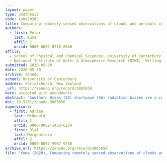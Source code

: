```yaml
---
layout: paper
type: phdthesis
code: kuma2020c
title: Comparing remotely sensed observations of clouds and aerosols in the Southern Ocean with climate model simulations
authors:
  - first: Peter
    last: Kuma
    affil: 1
    orcid: 0000-0002-0910-8646
affils:
  - School of Physical and Chemical Sciences, University of Canterbury, Christchurch, New Zealand
  - National Institute of Water & Atmospheric Research (NIWA), Wellington, New Zealand
submitted: 2020-05-30
date: 2020-05-30
archive: Zenodo
school: University of Canterbury
address: Christchurch, New Zealand
_url: https://zenodo.org/record/3865850
note: accepted with amendments
abstract: "Southern Ocean (SO) shortwave (SW) radiation biases are a common problem in contemporary general circulation models (GCMs), with most models exhibiting a tendency to absorb too much incoming SW radiation. These biases have been attributed to deficiencies in the representation of clouds during the austral summer months, either due to cloud cover or cloud albedo being too low. They affect simulation of New Zealand (NZ) and global climate in GCMs due to excessive heating of the sea surface and the effect on large-scale circulation. Therefore, improvement of GCMs is necessary for accurate prediction of future NZ and global climate. Currently the New Zealand Earth System Model (NZESM), based on the UK Hadley Centre Coupled Model version 3 (HadGEM3), is developed at the National Institute of Water and Atmospheric Research (NIWA) and the University of Canterbury. We performed ship-based lidar, radar, radiosonde and weather observations on two SO voyages and processed data from multiple past SO voyages. We used the observations and satellite measurements for evaluation of NZESM and contrasting with the Modern-Era Retrospective analysis for Research and Applications version 2 (MERRA-2) to better understand the source of the problem. Due to the nature of lidar observations (the laser signal is quickly attenuated by clouds) they cannot be used for 1:1 comparison with a model without using a lidar simulator, which performs atmospheric radiative transfer calculations of the laser signal. We modify an existing satellite lidar simulator present in the Cloud Feedback Model Intercomparison Project (CFMIP) Observational Simulator Package (COSP) for use with the ground-based lidars used in our observations by modifying the geometry of the radiative transfer calculations, Mie and Rayleigh scattering of the laser signal. We document and make the modified lidar simulator available to the scientific community as part of a newly-developed lidar processing tool called the Automatic Lidar and Ceilometer Framework (ALCF), which enables unbiased comparison between lidar observations and models by performing calibration of lidar backscatter, noise removal and consistent cloud detection. We apply the lidar simulator on NZESM model fields. Significant SW radiation errors in the SO of up to 21 Wm<sup>-2</sup> are shown to be present in the model. Using the lidar observations, we find that the model underestimates overall cloud cover by about 9% and strongly underestimates boundary layer low-level stratocumulus (Sc) cloud below 1 km and fog. By using radiosonde observations, we find that the observed cloud was strongly linked to the boundary layer stability and sea surface temperature, while this relationship is weaker in the model. We identify that these errors are not due to misrepresentation of large-scale circulation, which is prescribed in our model based on global satellite observations by nudging. We conclude that the problem is likely in the subgrid-scale parametrisation schemes of the boundary layer, convection and large-scale could. In order to address the deficiencies identified we perform experimental simulations of NZESM with modifications of the parametrisation schemes. We find that a three-layer cloud profiles were common in the Ross Sea region, consisting of cumulus (Cu) below Sc, and corresponding to local thermodynamic levels: lifting condensation level, dry and moist neutral buoyancy levels of parcels lifted from the surface. We find that not enough moisture is transported to the top of the boundary layer to form Sc clouds. By increasing surface moisture flux and convective mass flux in the model we improve the Sc cloud simulation, but we show that a lack of vertical moisture transport across the lifting condensation level from the surface layer to the zone of convective mass flux is a likely limiting factor. We show that the modifications had a positive impact on the Southern Ocean and global radiation balance of up to 5 Wm-2 in zonal average over this limited time period. We suggest that further research should focus on the weak vertical coupling between the boundary layer turbulence and boundary layer convection parametrisation in the model, and that the lidar simulator framework is used as a cloud evaluation tool in further studies due to its benefits over more statistical approaches, which tend to hide compensating biases."
doi: 10.5281/zenodo.3865850
supervisors:
  - first: Adrian
    last: McDonald
    affil: 1
    orcid: 0000-0002-1456-6254
  - first: Olaf
    last: Morgenstern
    affil: 2
    orcid: 0000-0002-9967-9740
archive_url: https://zenodo.org/record/3865850
file: "Kuma (2020), Comparing remotely sensed observations of clouds and aerosols in the Southern Ocean with climate model simulations.pdf"
---
```

